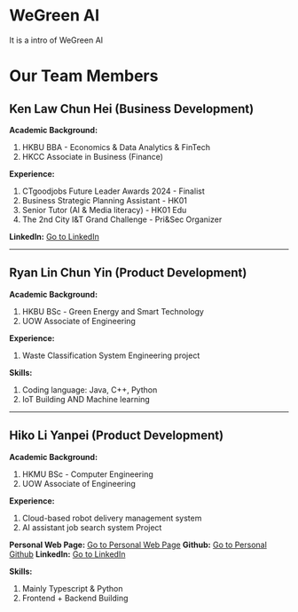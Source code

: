 # WeGreen AI

It is a intro of WeGreen AI

# Our Team Members

## Ken Law Chun Hei (Business Development)

**Academic Background:**

1. HKBU BBA - Economics & Data Analytics & FinTech
2. HKCC Associate in Business (Finance)

**Experience:**

1. CTgoodjobs Future Leader Awards 2024 - Finalist
2. Business Strategic Planning Assistant - HK01
3. Senior Tutor (AI & Media literacy) - HK01 Edu
4. The 2nd City I&T Grand Challenge - Pri&Sec Organizer

**LinkedIn:** [Go to LinkedIn](https://www.linkedin.com/in/kenlaw2002/)

---

## Ryan Lin Chun Yin (Product Development)

**Academic Background:**

1. HKBU BSc - Green Energy and Smart Technology
2. UOW Associate of Engineering

**Experience:**

1. Waste Classification System Engineering project

**Skills:**

1. Coding language: Java, C++, Python
2. IoT Building AND Machine learning

---

## Hiko Li Yanpei (Product Development)

**Academic Background:**

1. HKMU BSc - Computer Engineering
2. UOW Associate of Engineering

**Experience:**

1. Cloud-based robot delivery management system
2. AI assistant job search system Project

**Personal Web Page:** [Go to Personal Web Page](https://hiko.dev)
**Github:** [Go to Personal Github](https://github.com/HikoPLi)
**LinkedIn:** [Go to LinkedIn](https://www.linkedin.com/in/liyanpeihiko/)

**Skills:**

1. Mainly Typescript & Python
2. Frontend + Backend Building
